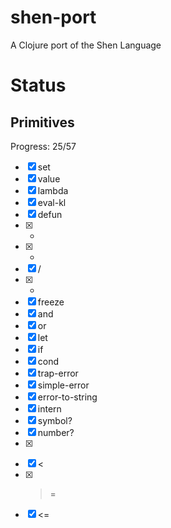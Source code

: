 # shen-port

A Clojure port of the Shen Language

# Status

## Primitives

Progress: 25/57

- [X] set
- [X] value
- [X] lambda
- [X] eval-kl
- [X] defun
- [X] +
- [X] -
- [X] /
- [X] *
- [X] freeze
- [X] and
- [X] or
- [X] let
- [X] if
- [X] cond
- [X] trap-error
- [X] simple-error
- [X] error-to-string
- [X] intern
- [X] symbol?
- [X] number?
- [X] >
- [X] <
- [X] >=
- [X] <=
